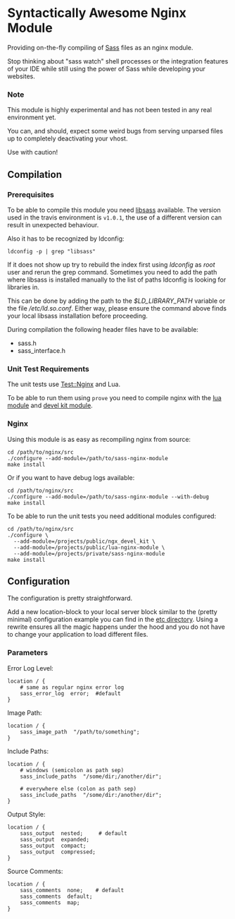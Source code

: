 # Syntactically Awesome Nginx Module

Providing on-the-fly compiling of [Sass](http://sass-lang.com/) files as an
nginx module.

Stop thinking about "sass watch" shell processes or the integration features of
your IDE while still using the power of Sass while developing your websites.

### Note

This module is highly experimental and has not been tested in any real
environment yet.

You can, and should, expect some weird bugs from serving unparsed files up to
completely deactivating your vhost.

Use with caution!


## Compilation

### Prerequisites

To be able to compile this module you need [libsass](https://github.com/hcatlin/libsass)
available. The version used in the travis environment is `v1.0.1`, the use of a
different version can result in unexpected behaviour.

Also it has to be recognized by ldconfig:

```shell
ldconfig -p | grep "libsass"
```

If it does not show up try to rebuild the index first using *ldconfig* as
*root* user and rerun the grep command. Sometimes you need to add the path
where libsass is installed manually to the list of paths ldconfig is looking
for libraries in.

This can be done by adding the path to the *$LD\_LIBRARY\_PATH* variable or the
file */etc/ld.so.conf*. Either way, please ensure the command above finds your
local libsass installation before proceeding.

During compilation the following header files have to be available:

- sass.h
- sass_interface.h

### Unit Test Requirements

The unit tests use [Test::Nginx](http://github.com/agentzh/test-nginx) and Lua.

To be able to run them using `prove` you need to compile nginx with the
[lua module](https://github.com/openresty/lua-nginx-module) and
[devel kit module](https://github.com/simpl/ngx_devel_kit).

### Nginx

Using this module is as easy as recompiling nginx from source:

```shell
cd /path/to/nginx/src
./configure --add-module=/path/to/sass-nginx-module
make install
```

Or if you want to have debug logs available:

```shell
cd /path/to/nginx/src
./configure --add-module=/path/to/sass-nginx-module --with-debug
make install
```

To be able to run the unit tests you need additional modules configured:

```shell
cd /path/to/nginx/src
./configure \
  --add-module=/projects/public/ngx_devel_kit \
  --add-module=/projects/public/lua-nginx-module \
  --add-module=/projects/private/sass-nginx-module
make install
```


## Configuration

The configuration is pretty straightforward.

Add a new location-block to your local server block similar to the (pretty
minimal) configuration example you can find in the [etc directory](etc/vhost.conf).
Using a rewrite ensures all the magic happens under the hood and you do not
have to change your application to load different files.

### Parameters

Error Log Level:

    location / {
        # same as regular nginx error log
        sass_error_log  error;  #default
    }

Image Path:

    location / {
        sass_image_path  "/path/to/something";
    }

Include Paths:

    location / {
        # windows (semicolon as path sep)
        sass_include_paths  "/some/dir;/another/dir";

        # everywhere else (colon as path sep)
        sass_include_paths  "/some/dir:/another/dir";
    }

Output Style:

    location / {
        sass_output  nested;     # default
        sass_output  expanded;
        sass_output  compact;
        sass_output  compressed;
    }

Source Comments:

    location / {
        sass_comments  none;    # default
        sass_comments  default;
        sass_comments  map;
    }

